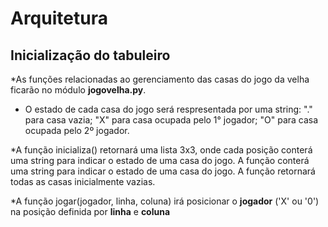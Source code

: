 # Arquitetura

## Inicialização do tabuleiro

*As funções relacionadas ao gerenciamento das casas do jogo da velha ficarão no módulo **jogovelha.py**.

* O estado de cada casa do jogo será respresentada por uma string: "." para casa vazia; "X" para casa ocupada pelo 1° jogador; "O" 
para casa ocupada pelo 2º jogador.

*A função inicializa() retornará uma lista 3x3, onde cada posição conterá uma string para indicar o estado de uma casa do jogo. A função
conterá uma string para indicar o estado de uma casa do jogo. A função retornará todas as casas inicialmente vazias.

*A função jogar(jogador, linha, coluna) irá posicionar o **jogador** ('X' ou '0') na posição definida por **linha** e **coluna**
